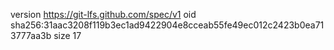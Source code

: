 version https://git-lfs.github.com/spec/v1
oid sha256:31aac3208f119b3ec1ad9422904e8cceab55fe49ec012c2423b0ea713777aa3b
size 17
